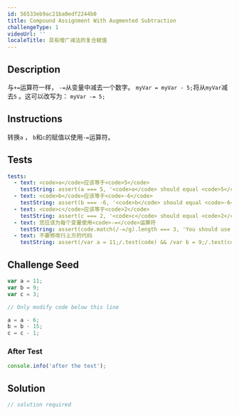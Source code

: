 ```yaml
---
id: 56533eb9ac21ba0edf2244b0
title: Compound Assignment With Augmented Subtraction
challengeType: 1
videoUrl: ''
localeTitle: 具有增广减法的复合赋值
---
```


## Description
<section id="description">与<code>+=</code>运算符一样， <code>-=</code>从变量中减去一个数字。 <code>myVar = myVar - 5;</code>将从<code>myVar</code>减去<code>5</code> 。这可以改写为： <code>myVar -= 5;</code> </section>

## Instructions
<section id="instructions">转换<code>a</code> ， <code>b</code>和<code>c</code>的赋值以使用<code>-=</code>运算符。 </section>

## Tests
<section id='tests'>

```yml
tests:
  - text: <code>a</code>应该等于<code>5</code>
    testString: assert(a === 5, '<code>a</code> should equal <code>5</code>');
  - text: <code>b</code>应该等于<code>-6</code>
    testString: assert(b === -6, '<code>b</code> should equal <code>-6</code>');
  - text: <code>c</code>应该等于<code>2</code>
    testString: assert(c === 2, '<code>c</code> should equal <code>2</code>');
  - text: 您应该为每个变量使用<code>-=</code>运算符
    testString: assert(code.match(/-=/g).length === 3, 'You should use the <code>-=</code> operator for each variable');
  - text: 不要修改行上方的代码
    testString: assert(/var a = 11;/.test(code) && /var b = 9;/.test(code) && /var c = 3;/.test(code), 'Do not modify the code above the line');

```

</section>

## Challenge Seed
<section id='challengeSeed'>

<div id='js-seed'>

```js
var a = 11;
var b = 9;
var c = 3;

// Only modify code below this line

a = a - 6;
b = b - 15;
c = c - 1;

```

</div>


### After Test
<div id='js-teardown'>

```js
console.info('after the test');
```

</div>

</section>

## Solution
<section id='solution'>

```js
// solution required
```
</section>
